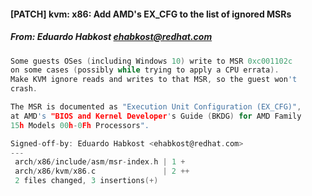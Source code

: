 #### [PATCH] kvm: x86: Add AMD's EX_CFG to the list of ignored MSRs
##### From: Eduardo Habkost <ehabkost@redhat.com>

```c
Some guests OSes (including Windows 10) write to MSR 0xc001102c
on some cases (possibly while trying to apply a CPU errata).
Make KVM ignore reads and writes to that MSR, so the guest won't
crash.

The MSR is documented as "Execution Unit Configuration (EX_CFG)",
at AMD's "BIOS and Kernel Developer's Guide (BKDG) for AMD Family
15h Models 00h-0Fh Processors".

Signed-off-by: Eduardo Habkost <ehabkost@redhat.com>
---
 arch/x86/include/asm/msr-index.h | 1 +
 arch/x86/kvm/x86.c               | 2 ++
 2 files changed, 3 insertions(+)

```

